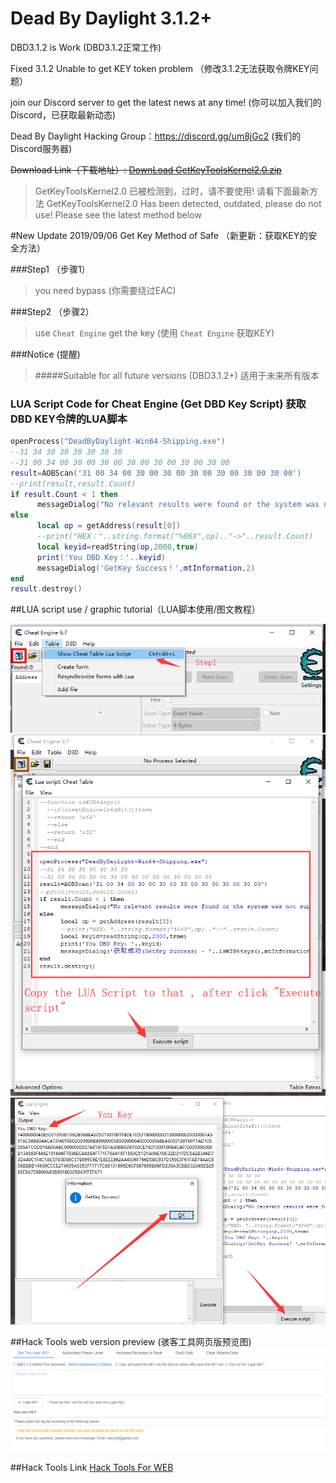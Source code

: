 # Dead By Daylight 3.1.2+

DBD3.1.2 is Work (DBD3.1.2正常工作)

Fixed 3.1.2 Unable to get KEY token problem （修改3.1.2无法获取令牌KEY问题）

join our Discord server to get the latest news at any time! (你可以加入我们的Discord，已获取最新动态)

Dead By Daylight Hacking Group：https://discord.gg/um8jGc2   (我们的Discord服务器)

~~Download Link（下载地址）: <a href="https://github.com/xlsqwg/GetKeyToolsKernel/releases/download/2.0/GetKeyToolsKernel2.0.zip">DownLoad GetKeyToolsKernel2.0.zip</a>~~ 

>GetKeyToolsKernel2.0 已被检测到，过时，请不要使用! 请看下面最新方法
>GetKeyToolsKernel2.0 Has been detected, outdated, please do not use! Please see the latest method below

#New Update 2019/09/06 Get Key Method of Safe （新更新：获取KEY的安全方法）

###Step1 （步骤1）

> you need bypass (你需要绕过EAC)

###Step2 （步骤2）

> use `Cheat Engine` get the key (使用 `Cheat Engine` 获取KEY)

###Notice (提醒)

>#####Suitable for all future versions (DBD3.1.2+) 适用于未来所有版本

### LUA Script Code for Cheat Engine (Get DBD Key Script) 获取DBD KEY令牌的LUA脚本
```lua
openProcess("DeadByDaylight-Win64-Shipping.exe")
--31 34 30 30 30 30 30 30
--31 00 34 00 30 00 30 00 30 00 30 00 30 00 30 00
result=AOBScan('31 00 34 00 30 00 30 00 30 00 30 00 30 00 30 00')
--print(result,result.Count)
if result.Count < 1 then
      messageDialog("No relevant results were found or the system was not supported. It is recommended to restart the system.", mtError, mbOK)
else
      local op = getAddress(result[0])
      --print("HEX："..string.format("%06X",op).."->"..result.Count)
      local keyid=readString(op,2000,true)
      print('You DBD Key：'..keyid)
      messageDialog('GetKey Success！',mtInformation,2)
end
result.destroy()
```
##LUA script use / graphic tutorial（LUA脚本使用/图文教程）

<img src="s1.png">
<img src="s2.png">
<img src="s3.png">

##Hack Tools web version preview (骇客工具网页版预览图)
<img src="s4.png">

##Hack Tools Link
[Hack Tools For WEB](https://www.huayoubox.com/dbden/)


